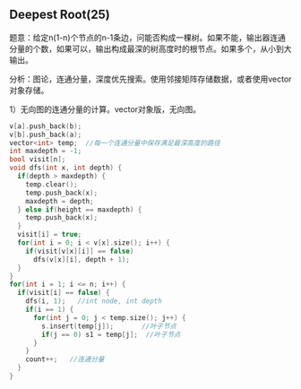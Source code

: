 ## Deepest Root(25)

题意：给定n(1-n)个节点的n-1条边，问能否构成一棵树。如果不能，输出器连通分量的个数，如果可以，输出构成最深的树高度时的根节点。如果多个，从小到大输出。

分析：图论，连通分量，深度优先搜索。使用邻接矩阵存储数据，或者使用vector<int>对象存储。

1）无向图的连通分量的计算。vector<int>对象版，无向图。

```c++
v[a].push_back(b);
v[b].push_back(a);
vector<int> temp;  //每一个连通分量中保存满足最深高度的路径
int maxdepth = -1;
bool visit[n];
void dfs(int x, int depth) {
  if(depth > maxdepth) {
    temp.clear();
    temp.push_back(x);
    maxdepth = depth;
  } else if(height == maxdepth) {
    temp.push_back(x);
  }
  visit[i] = true;
  for(int i = 0; i < v[x].size(); i++) {
    if(visit[v[x][i]] == false)
      dfs(v[x][i], depth + 1);
  }
}
for(int i = 1; i <= n; i++) {
  if(visit[i] == false) {
    dfs(i, 1);   //int node, int depth
    if(i == 1) {
      for(int j = 0; j < temp.size(); j++) {
        s.insert(temp[j]);       //叶子节点
        if(j == 0) s1 = temp[j];  //叶子节点
      }
    }
    count++;   //连通分量
  }
}
```
